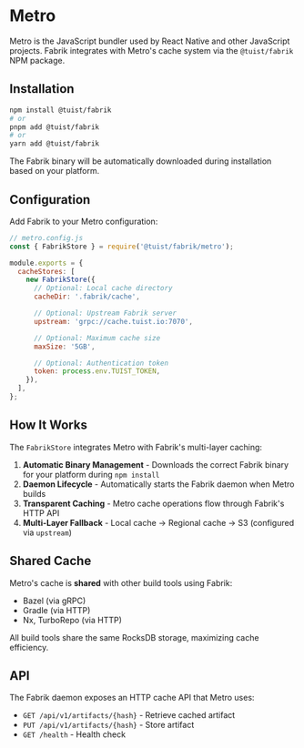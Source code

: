 # Metro

Metro is the JavaScript bundler used by React Native and other JavaScript projects. Fabrik integrates with Metro's cache system via the `@tuist/fabrik` NPM package.

## Installation

```bash
npm install @tuist/fabrik
# or
pnpm add @tuist/fabrik
# or
yarn add @tuist/fabrik
```

The Fabrik binary will be automatically downloaded during installation based on your platform.

## Configuration

Add Fabrik to your Metro configuration:

```javascript
// metro.config.js
const { FabrikStore } = require('@tuist/fabrik/metro');

module.exports = {
  cacheStores: [
    new FabrikStore({
      // Optional: Local cache directory
      cacheDir: '.fabrik/cache',

      // Optional: Upstream Fabrik server
      upstream: 'grpc://cache.tuist.io:7070',

      // Optional: Maximum cache size
      maxSize: '5GB',

      // Optional: Authentication token
      token: process.env.TUIST_TOKEN,
    }),
  ],
};
```

## How It Works

The `FabrikStore` integrates Metro with Fabrik's multi-layer caching:

1. **Automatic Binary Management** - Downloads the correct Fabrik binary for your platform during `npm install`
2. **Daemon Lifecycle** - Automatically starts the Fabrik daemon when Metro builds
3. **Transparent Caching** - Metro cache operations flow through Fabrik's HTTP API
4. **Multi-Layer Fallback** - Local cache → Regional cache → S3 (configured via `upstream`)

## Shared Cache

Metro's cache is **shared** with other build tools using Fabrik:
- Bazel (via gRPC)
- Gradle (via HTTP)
- Nx, TurboRepo (via HTTP)

All build tools share the same RocksDB storage, maximizing cache efficiency.

## API

The Fabrik daemon exposes an HTTP cache API that Metro uses:

- `GET /api/v1/artifacts/{hash}` - Retrieve cached artifact
- `PUT /api/v1/artifacts/{hash}` - Store artifact
- `GET /health` - Health check
